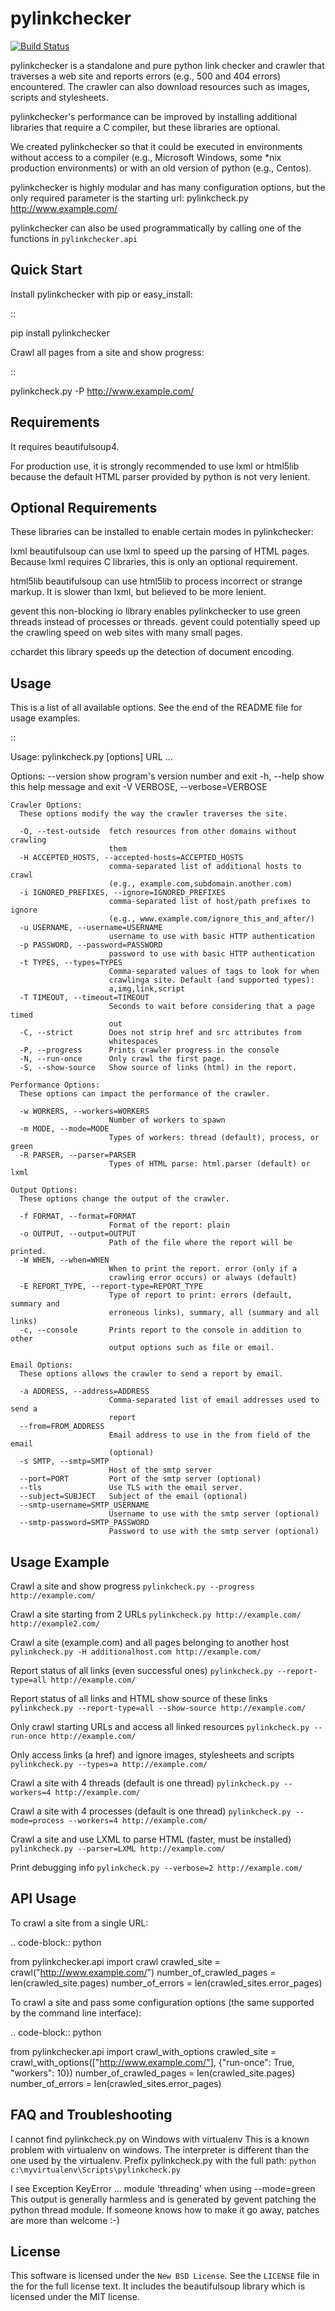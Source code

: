 pylinkchecker
=============
[![Build Status](https://travis-ci.org/xenu256/pylinkchecker.svg?branch=master)](https://travis-ci.org/xenu256/pylinkchecker)

pylinkchecker is a standalone and pure python link checker and crawler that
traverses a web site and reports errors (e.g., 500 and 404 errors) encountered.
The crawler can also download resources such as images, scripts and
stylesheets.

pylinkchecker's performance can be improved by installing additional libraries
that require a C compiler, but these libraries are optional.

We created pylinkchecker so that it could be executed in environments without
access to a compiler (e.g., Microsoft Windows, some *nix production
environments) or with an old version of python (e.g., Centos).

pylinkchecker is highly modular and has many configuration options, but the
only required parameter is the starting url: pylinkcheck.py
http://www.example.com/

pylinkchecker can also be used programmatically by calling one of the functions
in ``pylinkchecker.api``


Quick Start
-----------

Install pylinkchecker with pip or easy_install:

::

  pip install pylinkchecker


Crawl all pages from a site and show progress:

::

  pylinkcheck.py -P http://www.example.com/


Requirements
------------

It requires beautifulsoup4.

For production use, it is strongly recommended to use lxml or html5lib because
the default HTML parser provided by python is not very lenient.


Optional Requirements
---------------------

These libraries can be installed to enable certain modes in pylinkchecker:

lxml
  beautifulsoup can use lxml to speed up the parsing of HTML pages. Because
  lxml requires C libraries, this is only an optional requirement.

html5lib
  beautifulsoup can use html5lib to process incorrect or strange markup. It is
  slower than lxml, but believed to be more lenient.

gevent
  this non-blocking io library enables pylinkchecker to use green threads
  instead of processes or threads. gevent could potentially speed up the
  crawling speed on web sites with many small pages.

cchardet
  this library speeds up the detection of document encoding.


Usage
-----

This is a list of all available options. See the end of the README file for
usage examples.

::

  Usage: pylinkcheck.py [options] URL ...

  Options:
    --version             show program's version number and exit
    -h, --help            show this help message and exit
    -V VERBOSE, --verbose=VERBOSE

    Crawler Options:
      These options modify the way the crawler traverses the site.

      -O, --test-outside  fetch resources from other domains without crawling
                          them
      -H ACCEPTED_HOSTS, --accepted-hosts=ACCEPTED_HOSTS
                          comma-separated list of additional hosts to crawl
                          (e.g., example.com,subdomain.another.com)
      -i IGNORED_PREFIXES, --ignore=IGNORED_PREFIXES
                          comma-separated list of host/path prefixes to ignore
                          (e.g., www.example.com/ignore_this_and_after/)
      -u USERNAME, --username=USERNAME
                          username to use with basic HTTP authentication
      -p PASSWORD, --password=PASSWORD
                          password to use with basic HTTP authentication
      -t TYPES, --types=TYPES
                          Comma-separated values of tags to look for when
                          crawlinga site. Default (and supported types):
                          a,img,link,script
      -T TIMEOUT, --timeout=TIMEOUT
                          Seconds to wait before considering that a page timed
                          out
      -C, --strict        Does not strip href and src attributes from
                          whitespaces
      -P, --progress      Prints crawler progress in the console
      -N, --run-once      Only crawl the first page.
      -S, --show-source   Show source of links (html) in the report.

    Performance Options:
      These options can impact the performance of the crawler.

      -w WORKERS, --workers=WORKERS
                          Number of workers to spawn
      -m MODE, --mode=MODE
                          Types of workers: thread (default), process, or green
      -R PARSER, --parser=PARSER
                          Types of HTML parse: html.parser (default) or lxml

    Output Options:
      These options change the output of the crawler.

      -f FORMAT, --format=FORMAT
                          Format of the report: plain
      -o OUTPUT, --output=OUTPUT
                          Path of the file where the report will be printed.
      -W WHEN, --when=WHEN
                          When to print the report. error (only if a
                          crawling error occurs) or always (default)
      -E REPORT_TYPE, --report-type=REPORT_TYPE
                          Type of report to print: errors (default, summary and
                          erroneous links), summary, all (summary and all links)
      -c, --console       Prints report to the console in addition to other
                          output options such as file or email.

    Email Options:
      These options allows the crawler to send a report by email.

      -a ADDRESS, --address=ADDRESS
                          Comma-separated list of email addresses used to send a
                          report
      --from=FROM_ADDRESS
                          Email address to use in the from field of the email
                          (optional)
      -s SMTP, --smtp=SMTP
                          Host of the smtp server
      --port=PORT         Port of the smtp server (optional)
      --tls               Use TLS with the email server.
      --subject=SUBJECT   Subject of the email (optional)
      --smtp-username=SMTP_USERNAME
                          Username to use with the smtp server (optional)
      --smtp-password=SMTP_PASSWORD
                          Password to use with the smtp server (optional)

Usage Example
-------------

Crawl a site and show progress
  ``pylinkcheck.py --progress http://example.com/``

Crawl a site starting from 2 URLs
  ``pylinkcheck.py http://example.com/ http://example2.com/``

Crawl a site (example.com) and all pages belonging to another host
  ``pylinkcheck.py -H additionalhost.com http://example.com/``

Report status of all links (even successful ones)
  ``pylinkcheck.py --report-type=all http://example.com/``

Report status of all links and HTML show source of these links
  ``pylinkcheck.py --report-type=all --show-source http://example.com/``

Only crawl starting URLs and access all linked resources
  ``pylinkcheck.py --run-once http://example.com/``

Only access links (a href) and ignore images, stylesheets and scripts
  ``pylinkcheck.py --types=a http://example.com/``

Crawl a site with 4 threads (default is one thread)
  ``pylinkcheck.py --workers=4 http://example.com/``

Crawl a site with 4 processes (default is one thread)
  ``pylinkcheck.py --mode=process --workers=4 http://example.com/``

Crawl a site and use LXML to parse HTML (faster, must be installed)
  ``pylinkcheck.py --parser=LXML http://example.com/``

Print debugging info
  ``pylinkcheck.py --verbose=2 http://example.com/``


API Usage
---------

To crawl a site from a single URL:

.. code-block:: python

  from pylinkchecker.api import crawl
  crawled_site = crawl("http://www.example.com/")
  number_of_crawled_pages = len(crawled_site.pages)
  number_of_errors = len(crawled_sites.error_pages)


To crawl a site and pass some configuration options (the same supported by the
command line interface):


.. code-block:: python

  from pylinkchecker.api import crawl_with_options
  crawled_site = crawl_with_options(["http://www.example.com/"], {"run-once":
      True, "workers": 10})
  number_of_crawled_pages = len(crawled_site.pages)
  number_of_errors = len(crawled_sites.error_pages)


FAQ and Troubleshooting
-----------------------

I cannot find pylinkcheck.py on Windows with virtualenv
  This is a known problem with virtualenv on windows. The interpreter is
  different than the one used by the virtualenv. Prefix pylinkcheck.py with the
  full path: ``python c:\myvirtualenv\Scripts\pylinkcheck.py``

I see Exception KeyError ... module 'threading' when using --mode=green
  This output is generally harmless and is generated by gevent patching the
  python thread module. If someone knows how to make it go away, patches are
  more than welcome :-)


License
-------

This software is licensed under the `New BSD License`. See the `LICENSE` file
in the for the full license text. It includes the beautifulsoup library which
is licensed under the MIT license.
